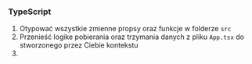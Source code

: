 ### TypeScript

1. Otypować wszystkie zmienne propsy oraz funkcje w folderze `src`
2. Przenieść logike pobierania oraz trzymania danych z pliku `App.tsx` do stworzonego przez Ciebie kontekstu
3. 
